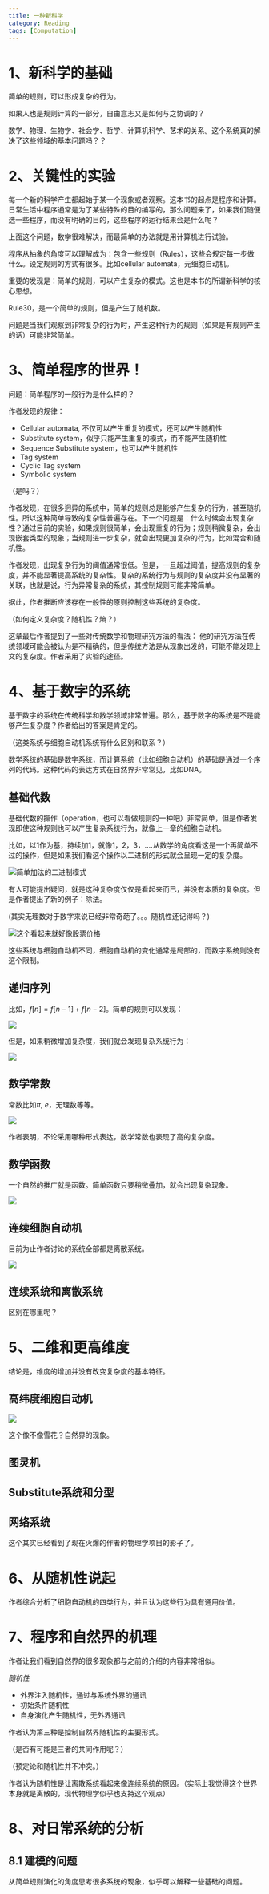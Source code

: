 ```yaml
---
title: 一种新科学
category: Reading
tags: [Computation]
---
```


# 1、新科学的基础

简单的规则，可以形成复杂的行为。

如果人也是规则计算的一部分，自由意志又是如何与之协调的？

数学、物理、生物学、社会学、哲学、计算机科学、艺术的关系。这个系统真的解决了这些领域的基本问题吗？？

# 2、关键性的实验

每一个新的科学产生都起始于某一个现象或者观察。这本书的起点是程序和计算。日常生活中程序通常是为了某些特殊的目的编写的，那么问题来了，如果我们随便选一些程序，而没有明确的目的，这些程序的运行结果会是什么呢？

上面这个问题，数学很难解决，而最简单的办法就是用计算机进行试验。

程序从抽象的角度可以理解成为：包含一些规则（Rules），这些会规定每一步做什么。设定规则的方式有很多。比如cellular automata，元细胞自动机。

重要的发现是：简单的规则，可以产生复杂的模式。这也是本书的所谓新科学的核心思想。

Rule30，是一个简单的规则，但是产生了随机数。

问题是当我们观察到非常复杂的行为时，产生这种行为的规则（如果是有规则产生的话）可能非常简单。

# 3、简单程序的世界！

问题：简单程序的一般行为是什么样的？

作者发现的规律：
- Cellular automata, 不仅可以产生重复的模式，还可以产生随机性
- Substitute system，似乎只能产生重复的模式，而不能产生随机性
- Sequence Substitute system，也可以产生随机性
- Tag system
- Cyclic Tag system
- Symbolic system

（是吗？）

作者发现，在很多迥异的系统中，简单的规则总是能够产生复杂的行为，甚至随机性。所以这种简单导致的复杂性普遍存在。下一个问题是：什么时候会出现复杂性？通过目前的实验，如果规则很简单，会出现重复的行为；规则稍微复杂，会出现嵌套类型的现象；当规则进一步复杂，就会出现更加复杂的行为，比如混合和随机性。

作者发现，出现复杂行为的阈值通常很低。但是，一旦超过阈值，提高规则的复杂度，并不能显著提高系统的复杂性。复杂的系统行为与规则的复杂度并没有显著的关联，也就是说，行为异常复杂的系统，其控制规则可能非常简单。

据此，作者推断应该存在一般性的原则控制这些系统的复杂度。

（如何定义复杂度？随机性？熵？）

这章最后作者提到了一些对传统数学和物理研究方法的看法：
他的研究方法在传统领域可能会被认为是不精确的，但是传统方法是从现象出发的，可能不能发现上文的复杂度。作者采用了实验的途径。

# 4、基于数字的系统

基于数字的系统在传统科学和数学领域非常普遍。那么，基于数字的系统是不是能够产生复杂度？作者给出的答案是肯定的。

（这类系统与细胞自动机系统有什么区别和联系？）

数学系统的基础是数字系统，而计算系统（比如细胞自动机）的基础是通过一个序列的代码。这种代码的表达方式在自然界非常常见，比如DNA。

## 基础代数

基础代数的操作（operation，也可以看做规则的一种吧）非常简单，但是作者发现即使这种规则也可以产生复杂系统行为，就像上一章的细胞自动机。

比如，以1作为基，持续加1，就像1，2，3，....从数学的角度看这是一个再简单不过的操作，但是如果我们看这个操作以二进制的形式就会呈现一定的复杂度。

![简单加法的二进制模式](https://i.imgur.com/7yhmZHN.png)

有人可能提出疑问，就是这种复杂度仅仅是看起来而已，并没有本质的复杂度。但是作者提出了新的例子：除法。

(其实无理数对于数字来说已经非常奇葩了。。。随机性还记得吗？)

![这个看起来就好像股票价格](https://i.imgur.com/yNSwlnU.png)

这些系统与细胞自动机不同，细胞自动机的变化通常是局部的，而数字系统则没有这个限制。

## 递归序列

比如，$f[n] = f[n-1] + f[n-2]$。简单的规则可以发现：

![](https://i.imgur.com/WCTTJpN.png)

但是，如果稍微增加复杂度，我们就会发现复杂系统行为：

![](https://i.imgur.com/kBF0hMf.png)

## 数学常数

常数比如$\pi$, $e$，无理数等等。

![](https://i.imgur.com/GxEXKZd.png)

作者表明，不论采用哪种形式表达，数学常数也表现了高的复杂度。

## 数学函数

一个自然的推广就是函数。简单函数只要稍微叠加，就会出现复杂现象。

![](https://i.imgur.com/X5ANIxW.png)

## 连续细胞自动机

目前为止作者讨论的系统全部都是离散系统。

![](https://i.imgur.com/Wgjq8VT.png)

## 连续系统和离散系统

区别在哪里呢？

# 5、二维和更高维度

结论是，维度的增加并没有改变复杂度的基本特征。

## 高纬度细胞自动机

![](https://i.imgur.com/wKcVljW.png)

这个像不像雪花？自然界的现象。

## 图灵机

## Substitute系统和分型

## 网络系统

这个其实已经看到了现在火爆的作者的物理学项目的影子了。

# 6、从随机性说起

作者综合分析了细胞自动机的四类行为，并且认为这些行为具有通用价值。

# 7、程序和自然界的机理

作者让我们看到自然界的很多现象都与之前的介绍的内容非常相似。

*随机性*

- 外界注入随机性，通过与系统外界的通讯
- 初始条件随机性
- 自身演化产生随机性，无外界通讯

作者认为第三种是控制自然界随机性的主要形式。

（是否有可能是三者的共同作用呢？）

（预定论和随机性并不冲突。）

作者认为随机性是让离散系统看起来像连续系统的原因。（实际上我觉得这个世界本身就是离散的，现代物理学似乎也支持这个观点）

# 8、对日常系统的分析

## 8.1 建模的问题

从简单规则演化的角度思考很多系统的现象，似乎可以解释一些基础的问题。

